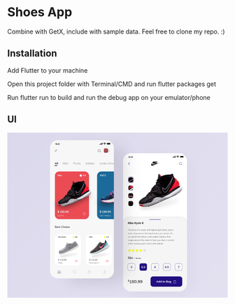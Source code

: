 # Shoes App

Combine with GetX, include with sample data.
Feel free to clone my repo. :)
## Installation
Add Flutter to your machine

Open this project folder with Terminal/CMD and run flutter packages get

Run flutter run to build and run the debug app on your emulator/phone

## UI
![Home](screenshots/1.png)